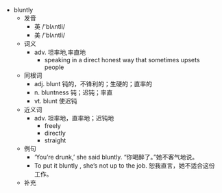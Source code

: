 - bluntly
  - 发音
    - 英 /'blʌntli/
    - 美 /'blʌntli/
  - 词义
    - adv. 坦率地,率直地
      - speaking in a direct honest way that sometimes upsets people
  - 同根词
    - adj. blunt 钝的，不锋利的；生硬的；直率的
    - n. bluntness 钝；迟钝；率直
    - vt. blunt 使迟钝
  - 近义词
    - adv. 坦率地，直率地；迟钝地
      - freely
      - directly
      - straight
  - 例句
    - ‘You’re drunk,’ she said bluntly. “你喝醉了。”她不客气地说。
    - To put it bluntly , she’s not up to the job. 恕我直言，她不适合这份工作。
  - 补充